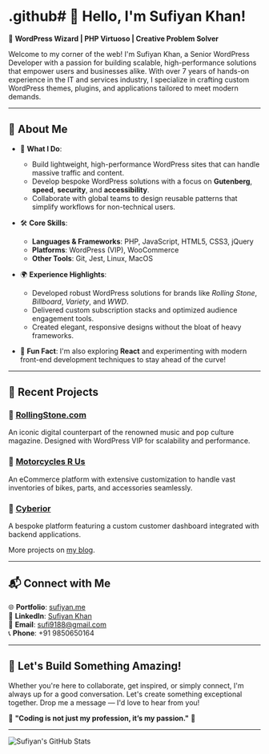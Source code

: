 # .github# 👋 Hello, I'm Sufiyan Khan!  

🎯 **WordPress Wizard | PHP Virtuoso | Creative Problem Solver**  

Welcome to my corner of the web! I'm Sufiyan Khan, a Senior WordPress Developer with a passion for building scalable, high-performance solutions that empower users and businesses alike. With over 7 years of hands-on experience in the IT and services industry, I specialize in crafting custom WordPress themes, plugins, and applications tailored to meet modern demands.

---

## 🚀 About Me  

- 🎨 **What I Do**:  
  - Build lightweight, high-performance WordPress sites that can handle massive traffic and content.  
  - Develop bespoke WordPress solutions with a focus on **Gutenberg**, **speed**, **security**, and **accessibility**.  
  - Collaborate with global teams to design reusable patterns that simplify workflows for non-technical users.  

- 🛠️ **Core Skills**:  
  - **Languages & Frameworks**: PHP, JavaScript, HTML5, CSS3, jQuery  
  - **Platforms**: WordPress (VIP), WooCommerce  
  - **Other Tools**: Git, Jest, Linux, MacOS  

- 🌍 **Experience Highlights**:  
  - Developed robust WordPress solutions for brands like *Rolling Stone*, *Billboard*, *Variety*, and *WWD*.  
  - Delivered custom subscription stacks and optimized audience engagement tools.  
  - Created elegant, responsive designs without the bloat of heavy frameworks.  

- 🌟 **Fun Fact**: I'm also exploring **React** and experimenting with modern front-end development techniques to stay ahead of the curve!  

---

## 📂 Recent Projects  

### 🎵 [RollingStone.com](https://www.rollingstone.com/)  
An iconic digital counterpart of the renowned music and pop culture magazine. Designed with WordPress VIP for scalability and performance.  

### 🛒 [Motorcycles R Us](https://www.motorcyclesrus.com.au/)  
An eCommerce platform with extensive customization to handle vast inventories of bikes, parts, and accessories seamlessly.  

### 🌟 [Cyberior](https://cyberior.com/)  
A bespoke platform featuring a custom customer dashboard integrated with backend applications.  

More projects on [my blog](https://sufiyan.me/).  

---

## 📬 Connect with Me  

🌐 **Portfolio**: [sufiyan.me](https://sufiyan.me/)  
💼 **LinkedIn**: [Sufiyan Khan](https://www.linkedin.com/in/sufiyan-khan-76b77291/)  
📧 **Email**: [sufi9188@gmail.com](mailto:sufi9188@gmail.com)  
📞 **Phone**: +91 9850650164  

---

## 🤝 Let's Build Something Amazing!  

Whether you're here to collaborate, get inspired, or simply connect, I'm always up for a good conversation. Let's create something exceptional together. Drop me a message — I'd love to hear from you!  

🌟 **"Coding is not just my profession, it’s my passion."** 🌟  

---

![Sufiyan's GitHub Stats](https://github-readme-stats.vercel.app/api?username=Sufiyankhan2203&show_icons=true&theme=radical)